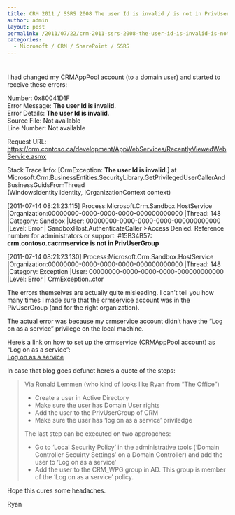 ```yaml
---
title: CRM 2011 / SSRS 2008 The user Id is invalid / is not in PrivUserGroup
author: admin
layout: post
permalink: /2011/07/22/crm-2011-ssrs-2008-the-user-id-is-invalid-is-not-in-privusergroup/
categories:
  - Microsoft / CRM / SharePoint / SSRS
---
```

# 

I had changed my CRMAppPool account (to a domain user) and started to receive these errors: 

Number: 0x80041D1F  
Error Message: **The user Id is invalid**.  
Error Details: **The user Id is invalid**.  
Source File: Not available  
Line Number: Not available

Request URL: https://crm.contoso.ca/development/AppWebServices/RecentlyViewedWebService.asmx

Stack Trace Info: [CrmException: **The user Id is invalid**.] at Microsoft.Crm.BusinessEntities.SecurityLibrary.GetPrivilegedUserCallerAndBusinessGuidsFromThread  
(WindowsIdentity identity, IOrganizationContext context)

[2011-07-14 08:21:23.115] Process:Microsoft.Crm.Sandbox.HostService |Organization:00000000-0000-0000-0000-000000000000 |Thread: 148 |Category: Sandbox |User: 00000000-0000-0000-0000-000000000000 |Level: Error | SandboxHost.AuthenticateCaller >Access Denied. Reference number for administrators or support: #15B34B57: **crm.contoso.cacrmservice is not in PrivUserGroup**

[2011-07-14 08:21:23.130] Process:Microsoft.Crm.Sandbox.HostService |Organization:00000000-0000-0000-0000-000000000000 |Thread: 148 |Category: Exception |User: 00000000-0000-0000-0000-000000000000 |Level: Error | CrmException..ctor

The errors themselves are actually quite misleading. I can’t tell you how many times I made sure that the crmservice account was in the PivUserGroup (and for the right organization). 

The actual error was because my crmservice account didn’t have the “Log on as a service” privilege on the local machine.

Here’s a link on how to set up the crmservice (CRMAppPool account) as “Log on as a service”:  
[Log on as a service][1]

 [1]: http://ronaldlemmen.blogspot.com/2009/04/change-crmapppool-identity.html "http://ronaldlemmen.blogspot.com/2009/04/change-crmapppool-identity.html"

In case that blog goes defunct here’s a quote of the steps:

> Via Ronald Lemmen (who kind of looks like Ryan from “The Office”)
> 
> - Create a user in Active Directory  
> - Make sure the user has Domain User rights  
> - Add the user to the PrivUserGroup of CRM  
> - Make sure the user has ‘log on as a service’ priviledge
> 
> The last step can be executed on two approaches:  
> - Go to ‘Local Security Policy’ in the administrative tools (‘Domain Controller Secuirty Settings’ on a Domain Controller) and add the user to ‘Log on as a service’  
> - Add the user to the CRM_WPG group in AD. This group is member of the ‘Log on as a service’ policy.

Hope this cures some headaches.

Ryan